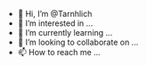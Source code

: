 - 👋 Hi, I’m @Tarnhlich
- 👀 I’m interested in ...
- 🌱 I’m currently learning ...
- 💞️ I’m looking to collaborate on ...
- 📫 How to reach me ...

<!---
Tarnhlich/Tarnhlich is a ✨ special ✨ repository because its `README.md` (this file) appears on your GitHub profile.
You can click the Preview link to take a look at your changes.
--->

